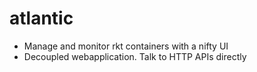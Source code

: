 # atlantic

- Manage and monitor rkt containers with a nifty UI
- Decoupled webapplication. Talk to HTTP APIs directly
